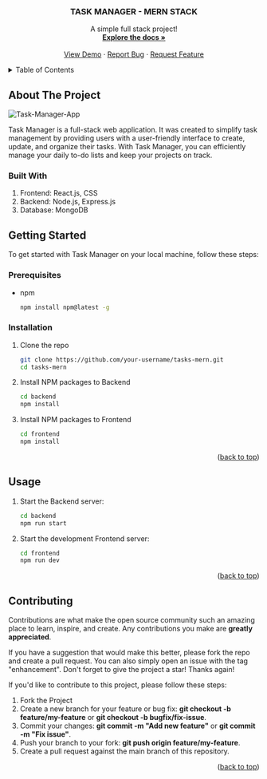 
<!-- PROJECT -->
<br />
  <h3 align="center">TASK MANAGER - MERN STACK</h3>

  <p align="center">
    A simple full stack project!
    <br />
    <a href="https://github.com/KostasKourelas/Tasks-MERN/"><strong>Explore the docs »</strong></a>
    <br />
    <br />
    <a href="https://github.com/KostasKourelas/Tasks-MERN/">View Demo</a>
    ·
    <a href="https://github.com/KostasKourelas/Tasks-MERN/issues">Report Bug</a>
    ·
    <a href="https://github.com/KostasKourelas/Tasks-MERN/issues">Request Feature</a>
  </p>
</div>




<!-- TABLE OF CONTENTS -->
<details>
  <summary>Table of Contents</summary>
  <ol>
    <li>
      <a href="#about-the-project">About The Project</a>
      <ul>
        <li><a href="#built-with">Built With</a></li>
      </ul>
    </li>
    <li>
      <a href="#getting-started">Getting Started</a>
      <ul>
        <li><a href="#prerequisites">Prerequisites</a></li>
        <li><a href="#installation">Installation</a></li>
      </ul>
    </li>
    <li><a href="#usage">Usage</a></li>
    <li><a href="#contributing">Contributing</a></li>
  </ol>
</details>



<!-- ABOUT THE PROJECT -->
## About The Project
![Task-Manager-App](https://github.com/KostasKourelas/Tasks-MERN/assets/71917584/a391c95f-b5c7-43cd-9015-0e1430896a6f)

Task Manager is a full-stack web application. It was created to simplify task management by providing users with a user-friendly interface to create, update, and organize their tasks. With Task Manager, you can efficiently manage your daily to-do lists and keep your projects on track.

### Built With

1. Frontend: React.js, CSS
2. Backend: Node.js, Express.js
3. Database: MongoDB


<!-- GETTING STARTED -->
## Getting Started

To get started with Task Manager on your local machine, follow these steps:

### Prerequisites

* npm
  ```sh
  npm install npm@latest -g
  ```

### Installation

1. Clone the repo
   ```sh
   git clone https://github.com/your-username/tasks-mern.git
   cd tasks-mern
   ```
2. Install NPM packages to Backend
   ```sh
   cd backend
   npm install
   ```
3. Install NPM packages to Frontend
   ```sh
   cd frontend
   npm install
   ```

<p align="right">(<a href="#readme-top">back to top</a>)</p>



<!-- USAGE EXAMPLES -->
## Usage

1. Start the Backend server:
   ```sh
   cd backend
   npm run start
   ```
2. Start the development Frontend server:
   ```sh
   cd frontend
   npm run dev
   ```

<p align="right">(<a href="#readme-top">back to top</a>)</p>


<!-- CONTRIBUTING -->
## Contributing

Contributions are what make the open source community such an amazing place to learn, inspire, and create. Any contributions you make are **greatly appreciated**.

If you have a suggestion that would make this better, please fork the repo and create a pull request. You can also simply open an issue with the tag "enhancement".
Don't forget to give the project a star! Thanks again!

If you'd like to contribute to this project, please follow these steps:

1. Fork the Project
2. Create a new branch for your feature or bug fix: **git checkout -b feature/my-feature** or **git checkout -b bugfix/fix-issue**.
3. Commit your changes: **git commit -m "Add new feature"** or **git commit -m "Fix issue"**.
4. Push your branch to your fork: **git push origin feature/my-feature**.
5. Create a pull request against the main branch of this repository.

<p align="right">(<a href="#readme-top">back to top</a>)</p>


